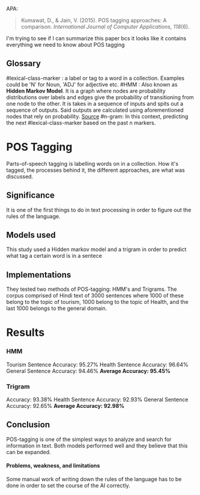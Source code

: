 APA:
>Kumawat, D., & Jain, V. (2015). POS tagging approaches: A comparison. _International Journal of Computer Applications_, _118_(6).

I'm trying to see if I can summarize this paper bcs it looks like it contains everything we need to know about POS tagging

## Glossary

#lexical-class-marker : a label or tag to a word in a collection. Examples could be 'N' for Noun, 'ADJ' for adjective etc. 
#HMM : Also known as **Hidden Markov Model**. It is a graph where nodes are probability distributions over labels and edges give the probability of transitioning from one node to the other. It is takes in a sequence of inputs and spits out a sequence of outputs. Said outputs are calculated using aforementioned nodes that rely on probability. [Source](https://www.sciencedirect.com/topics/medicine-and-dentistry/hidden-markov-model#:~:text=Hidden%20Markov%20models%20(HMMs)%20are%20sequence%20models.,one%20node%20to%20the%20other.)
#n-gram: In this context, predicting the next #lexical-class-marker based on the past n markers.

# POS Tagging
Parts-of-speech tagging is labelling words on in a collection. How it's tagged, the processes behind it, the different approaches, are what was discussed.

## Significance
It is one of the first things to do in text processing in order to figure out the rules of the language.

## Models used
This study used a Hidden markov model and a trigram in order to predict what tag a certain word is in a sentece

## Implementations
They tested two methods of POS-tagging: HMM's and Trigrams. The corpus comprised of Hindi text of 3000 sentences where 1000 of these belong to the topic of tourism, 1000 belong to the topic of Health, and the last 1000 belongs to the general domain.

# Results
### HMM
Tourism Sentence Accuracy: 95.27%
Health Sentence Accuracy: 96.64%
General Sentence Accuracy: 94.46%
**Average Accuracy: 95.45%**
### Trigram
Accuracy: 93.38%
Health Sentence Accuracy: 92.93%
General Sentence Accuracy: 92.65%
**Average Accuracy: 92.98%**
## Conclusion
POS-tagging is one of the simplest ways to analyze and search for information in text. Both models performed well and they believe that this can be expanded.

#### Problems, weakness, and limitations

Some manual work of writing down the rules of the language has to be done in order to set the course of the AI correctly.